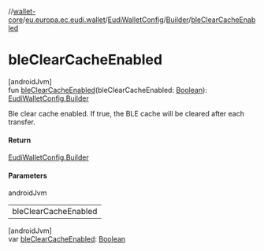 //[wallet-core](../../../../index.md)/[eu.europa.ec.eudi.wallet](../../index.md)/[EudiWalletConfig](../index.md)/[Builder](index.md)/[bleClearCacheEnabled](ble-clear-cache-enabled.md)

# bleClearCacheEnabled

[androidJvm]\
fun [bleClearCacheEnabled](ble-clear-cache-enabled.md)(bleClearCacheEnabled: [Boolean](https://kotlinlang.org/api/latest/jvm/stdlib/kotlin/-boolean/index.html)): [EudiWalletConfig.Builder](index.md)

Ble clear cache enabled. If true, the BLE cache will be cleared after each transfer.

#### Return

[EudiWalletConfig.Builder](index.md)

#### Parameters

androidJvm

| |
|---|
| bleClearCacheEnabled |

[androidJvm]\
var [bleClearCacheEnabled](ble-clear-cache-enabled.md): [Boolean](https://kotlinlang.org/api/latest/jvm/stdlib/kotlin/-boolean/index.html)
